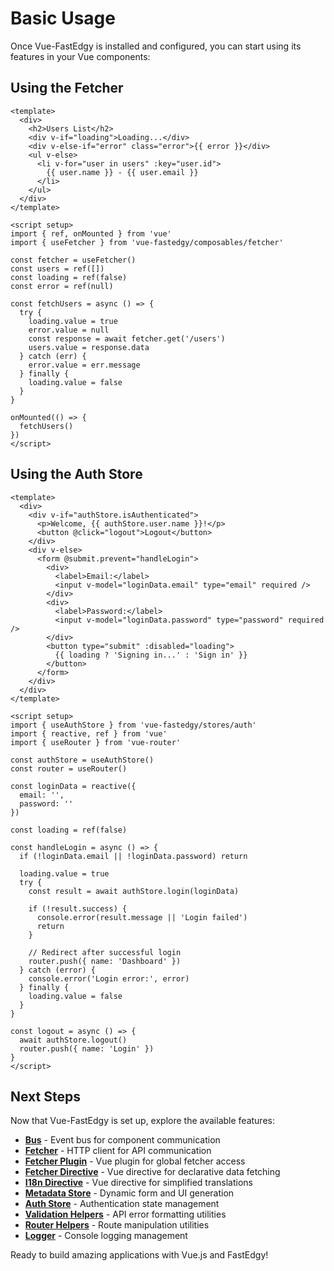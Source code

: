 # Basic Usage

Once Vue-FastEdgy is installed and configured, you can start using its features in your Vue components:

## Using the Fetcher

```vue
<template>
  <div>
    <h2>Users List</h2>
    <div v-if="loading">Loading...</div>
    <div v-else-if="error" class="error">{{ error }}</div>
    <ul v-else>
      <li v-for="user in users" :key="user.id">
        {{ user.name }} - {{ user.email }}
      </li>
    </ul>
  </div>
</template>

<script setup>
import { ref, onMounted } from 'vue'
import { useFetcher } from 'vue-fastedgy/composables/fetcher'

const fetcher = useFetcher()
const users = ref([])
const loading = ref(false)
const error = ref(null)

const fetchUsers = async () => {
  try {
    loading.value = true
    error.value = null
    const response = await fetcher.get('/users')
    users.value = response.data
  } catch (err) {
    error.value = err.message
  } finally {
    loading.value = false
  }
}

onMounted(() => {
  fetchUsers()
})
</script>
```

## Using the Auth Store

```vue
<template>
  <div>
    <div v-if="authStore.isAuthenticated">
      <p>Welcome, {{ authStore.user.name }}!</p>
      <button @click="logout">Logout</button>
    </div>
    <div v-else>
      <form @submit.prevent="handleLogin">
        <div>
          <label>Email:</label>
          <input v-model="loginData.email" type="email" required />
        </div>
        <div>
          <label>Password:</label>
          <input v-model="loginData.password" type="password" required />
        </div>
        <button type="submit" :disabled="loading">
          {{ loading ? 'Signing in...' : 'Sign in' }}
        </button>
      </form>
    </div>
  </div>
</template>

<script setup>
import { useAuthStore } from 'vue-fastedgy/stores/auth'
import { reactive, ref } from 'vue'
import { useRouter } from 'vue-router'

const authStore = useAuthStore()
const router = useRouter()

const loginData = reactive({
  email: '',
  password: ''
})

const loading = ref(false)

const handleLogin = async () => {
  if (!loginData.email || !loginData.password) return

  loading.value = true
  try {
    const result = await authStore.login(loginData)

    if (!result.success) {
      console.error(result.message || 'Login failed')
      return
    }

    // Redirect after successful login
    router.push({ name: 'Dashboard' })
  } catch (error) {
    console.error('Login error:', error)
  } finally {
    loading.value = false
  }
}

const logout = async () => {
  await authStore.logout()
  router.push({ name: 'Login' })
}
</script>
```

## Next Steps

Now that Vue-FastEdgy is set up, explore the available features:

- **[Bus](bus/overview.md)** - Event bus for component communication
- **[Fetcher](fetcher/overview.md)** - HTTP client for API communication
- **[Fetcher Plugin](fetcher-plugin/overview.md)** - Vue plugin for global fetcher access
- **[Fetcher Directive](fetcher-directive/overview.md)** - Vue directive for declarative data fetching
- **[I18n Directive](i18n-directive/overview.md)** - Vue directive for simplified translations
- **[Metadata Store](metadata-store/overview.md)** - Dynamic form and UI generation
- **[Auth Store](auth-store/overview.md)** - Authentication state management
- **[Validation Helpers](validations/overview.md)** - API error formatting utilities
- **[Router Helpers](routers/overview.md)** - Route manipulation utilities
- **[Logger](logger/overview.md)** - Console logging management

Ready to build amazing applications with Vue.js and FastEdgy!
